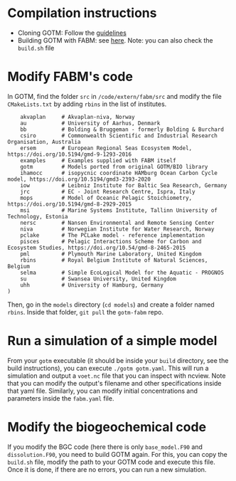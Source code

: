 # Compilation instructions

- Cloning GOTM: Follow the [guidelines](https://gotm.net/portfolio/software/)
- Building GOTM with FABM: see [here](https://gotm.net/software/linux/). Note: you can also check the `build.sh` file

# Modify FABM's code

In GOTM, find the folder `src` in `/code/extern/fabm/src` and modify the file `CMakeLists.txt` by adding `rbins` in the list of institutes.

```set(DEFAULT_INSTITUTES
    akvaplan     # Akvaplan-niva, Norway
    au           # University of Aarhus, Denmark
    bb           # Bolding & Bruggeman - formerly Bolding & Burchard
    csiro        # Commonwealth Scientific and Industrial Research Organisation, Australia
    ersem        # European Regional Seas Ecosystem Model, https://doi.org/10.5194/gmd-9-1293-2016
    examples     # Examples supplied with FABM itself
    gotm         # Models ported from original GOTM/BIO library
    ihamocc      # isopycnic coordinate HAMburg Ocean Carbon Cycle model, https://doi.org/10.5194/gmd3-2393-2020
    iow          # Leibniz Institute for Baltic Sea Research, Germany
    jrc          # EC - Joint Research Centre, Ispra, Italy
    mops         # Model of Oceanic Pelagic Stoichiometry, https://doi.org/10.5194/gmd-8-2929-2015
    msi          # Marine Systems Institute, Tallinn University of Technology, Estonia
    nersc        # Nansen Environmental and Remote Sensing Center
    niva         # Norwegian Institute for Water Research, Norway
    pclake       # The PCLake model - reference implementation
    pisces       # Pelagic Interactions Scheme for Carbon and Ecosystem Studies, https://doi.org/10.54/gmd-8-2465-2015
    pml          # Plymouth Marine Laboratory, United Kingdom
    rbins        # Royal Belgium Institute of Natural Sciences, Belgium
    selma        # Simple EcoLogical Model for the Aquatic - PROGNOS
    su           # Swansea University, United Kingdom
    uhh          # University of Hamburg, Germany
)
```

Then, go in the `models` directory (`cd models`) and create a folder named `rbins`. Inside that folder, `git pull` the `gotm-fabm` repo.

# Run a simulation of a simple model

From your `gotm` executable (it should be inside your `build` directory, see the build instructions), you can execute `./gotm gotm.yaml`. This will run a simulation and output a `voet.nc` file that you can inspect with ncview. Note that you can modify the output's filename and other specifications inside that yaml file. Similarly, you can modify initial concentrations and parameters inside the `fabm.yaml` file.

# Modify the biogeochemical code

If you modify the BGC code (here there is only `base_model.F90` and `dissolution.F90`, you need to build GOTM again. For this, you can copy the `build.sh` file, modify the path to your GOTM code and execute this file. Once it is done, if there are no errors, you can run a new simulation.

